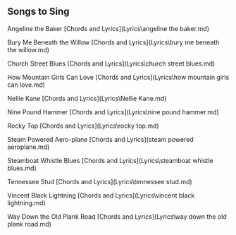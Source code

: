 ## Songs to Sing 

Angeline the Baker [Chords and Lyrics](Lyrics\angeline the baker.md)

Bury Me Beneath the Willow [Chords and Lyrics](Lyrics\bury me beneath the willow.md)

Church Street Blues [Chords and Lyrics](Lyrics\church street blues.md)

How Mountain Girls Can Love [Chords and Lyrics](Lyrics\how mountain girls can love.md)

Nellie Kane [Chords and Lyrics](Lyrics\Nellie Kane.md)

Nine Pound Hammer [Chords and Lyrics](Lyrics\nine pound hammer.md)

Rocky Top [Chords and Lyrics](Lyrics\rocky top.md)

Steam Powered Aero-plane [Chords and Lyrics](steam powered aeroplane.md)

Steamboat Whistle Blues [Chords and Lyrics](Lyrics\steamboat whistle blues.md)

Tennessee Stud [Chords and Lyrics](Lyrics\tennessee stud.md)

Vincent Black Lightning [Chords and Lyrics](Lyrics\vincent black lightning.md)

Way Down the Old Plank Road [Chords and Lyrics](Lyrics\way down the old plank road.md)
